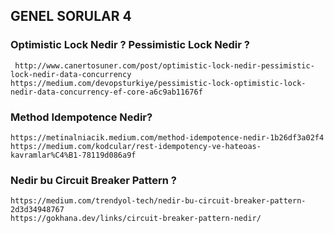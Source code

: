 ## GENEL SORULAR 4

### Optimistic Lock Nedir ? Pessimistic Lock Nedir ? 
``` 
 http://www.canertosuner.com/post/optimistic-lock-nedir-pessimistic-lock-nedir-data-concurrency
https://medium.com/devopsturkiye/pessimistic-lock-optimistic-lock-nedir-data-concurrency-ef-core-a6c9ab11676f
```

### Method Idempotence Nedir?
``` 
https://metinalniacik.medium.com/method-idempotence-nedir-1b26df3a02f4
https://medium.com/kodcular/rest-idempotency-ve-hateoas-kavramlar%C4%B1-78119d086a9f
```

### Nedir bu Circuit Breaker Pattern ? 
``` 
https://medium.com/trendyol-tech/nedir-bu-circuit-breaker-pattern-2d3d34948767
https://gokhana.dev/links/circuit-breaker-pattern-nedir/
```
